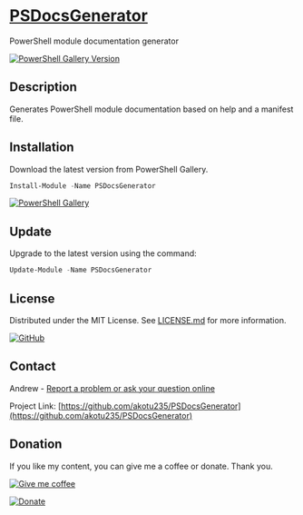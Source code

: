 # [PSDocsGenerator](https://github.com/akotu235/PSDocsGenerator/blob/master/Docs/PSDocsGenerator.md)
PowerShell module documentation generator

[![PowerShell Gallery Version](https://img.shields.io/powershellgallery/v/PSDocsGenerator)](https://www.powershellgallery.com/packages/PSDocsGenerator)

## Description
Generates PowerShell module documentation based on help and a manifest file.

## Installation
Download the latest version from PowerShell Gallery.
```Powershell
Install-Module -Name PSDocsGenerator
```

[![PowerShell Gallery](https://img.shields.io/powershellgallery/dt/PSDocsGenerator)](https://www.powershellgallery.com/packages/PSDocsGenerator)

## Update
Upgrade to the latest version using the command:
```Powershell
Update-Module -Name PSDocsGenerator
```

## License
Distributed under the MIT License. See [LICENSE.md](https://github.com/akotu235/PSDocsGenerator/blob/master/LICENSE.md) for more information.

[![GitHub](https://img.shields.io/github/license/akotu235/PSDocsGenerator)](https://github.com/akotu235/PSDocsGenerator/blob/master/LICENSE.md)

## Contact
Andrew - [Report a problem or ask your question online](https://akotu235.github.io/)

Project Link: [https://github.com/akotu235/PSDocsGenerator](https://github.com/akotu235/PSDocsGenerator)

## Donation

If you like my content, you can give me a coffee or donate. Thank you.

[![Give me coffee](https://img.shields.io/badge/donate-Give%20me%20coffee-red)](https://ko-fi.com/C0C5ICZ0I)

[![Donate](https://img.shields.io/badge/donate-PayPal-green.svg)](https://www.paypal.com/donate/?hosted_button_id=HDU4X9TF9Y5AY)
